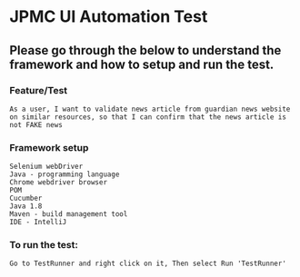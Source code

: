 # JPMC UI Automation Test
## Please go through the below to understand the framework and how to setup and run the test.
### Feature/Test 
```
As a user, I want to validate news article from guardian news website on similar resources, so that I can confirm that the news article is not FAKE news
```
### Framework setup
```
Selenium webDriver
Java - programming language
Chrome webdriver browser
POM
Cucumber
Java 1.8
Maven - build management tool
IDE - IntelliJ
```
### To run the test:
``
Go to TestRunner and right click on it,
Then select Run 'TestRunner'
``
